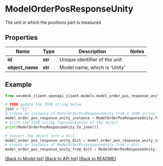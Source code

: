 # ModelOrderPosResponseUnity

The unit in which the positions part is measured

## Properties

Name | Type | Description | Notes
------------ | ------------- | ------------- | -------------
**id** | **str** | Unique identifier of the unit | 
**object_name** | **str** | Model name, which is &#39;Unity&#39; | 

## Example

```python
from sevdesk_client.openapi_client.models.model_order_pos_response_unity import ModelOrderPosResponseUnity

# TODO update the JSON string below
json = "{}"
# create an instance of ModelOrderPosResponseUnity from a JSON string
model_order_pos_response_unity_instance = ModelOrderPosResponseUnity.from_json(json)
# print the JSON string representation of the object
print(ModelOrderPosResponseUnity.to_json())

# convert the object into a dict
model_order_pos_response_unity_dict = model_order_pos_response_unity_instance.to_dict()
# create an instance of ModelOrderPosResponseUnity from a dict
model_order_pos_response_unity_from_dict = ModelOrderPosResponseUnity.from_dict(model_order_pos_response_unity_dict)
```
[[Back to Model list]](../README.md#documentation-for-models) [[Back to API list]](../README.md#documentation-for-api-endpoints) [[Back to README]](../README.md)


